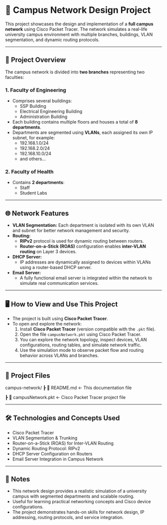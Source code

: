# 🏫 Campus Network Design Project

This project showcases the design and implementation of a **full campus network** using Cisco Packet Tracer. The network simulates a real-life university campus environment with multiple branches, buildings, VLAN segmentation, and dynamic routing protocols.

---

## 🏢 Project Overview

The campus network is divided into **two branches** representing two faculties:

### 1. Faculty of Engineering
- Comprises several buildings:
  - SSP Building
  - Electrical Engineering Building
  - Administration Building
- Each building contains multiple floors and houses a total of **8 departments**.
- Departments are segmented using **VLANs**, each assigned its own IP subnet, for example:
  - 192.168.1.0/24
  - 192.168.2.0/24
  - 192.168.10.0/24
  - and others...

### 2. Faculty of Health
- Contains **2 departments**:
  - Staff
  - Student Labs

---

## 🌐 Network Features

- **VLAN Segmentation:** Each department is isolated with its own VLAN and subnet for better network management and security.
- **Routing:**
  - **RIPv2** protocol is used for dynamic routing between routers.
  - **Router-on-a-Stick (ROAS)** configuration enables **inter-VLAN routing** on Layer 3 devices.
- **DHCP Server:**
  - IP addresses are dynamically assigned to devices within VLANs using a router-based DHCP server.
- **Email Server:**
  - A fully functional email server is integrated within the network to simulate real communication services.

---

## 🖥️ How to View and Use This Project

- The project is built using **Cisco Packet Tracer**.
- To open and explore the network:
  1. Install **Cisco Packet Tracer** (version compatible with the `.pkt` file).
  2. Open the file `campusNetwork.pkt` using Cisco Packet Tracer.
  3. You can explore the network topology, inspect devices, VLAN configurations, routing tables, and simulate network traffic.
  4. Use the simulation mode to observe packet flow and routing behavior across VLANs and branches.

---

## 📂 Project Files
campus-network/
┣ 📄 README.md ← This documentation file

┣ 📂 campusNetwork.pkt ← Cisco Packet Tracer project file


---

## 🛠️ Technologies and Concepts Used

- Cisco Packet Tracer
- VLAN Segmentation & Trunking
- Router-on-a-Stick (ROAS) for Inter-VLAN Routing
- Dynamic Routing Protocol: RIPv2
- DHCP Server Configuration on Routers
- Email Server Integration in Campus Network

---

## 📝 Notes

- This network design provides a realistic simulation of a university campus with segmented departments and scalable routing.
- Useful for learning practical networking concepts and Cisco device configurations.
- The project demonstrates hands-on skills for network design, IP addressing, routing protocols, and service integration.

